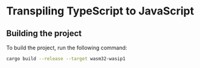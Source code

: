 # Transpiling TypeScript to JavaScript

## Building the project

To build the project, run the following command:

```bash
cargo build --release --target wasm32-wasip1
```